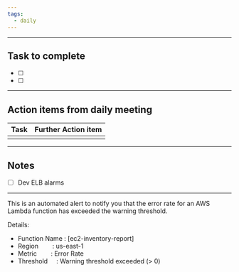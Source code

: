 ```yaml
---
tags:
  - daily
---
```

--------
## Task to complete

- [ ] 
- [ ]   

-----
##  Action items from daily meeting

| Task | Further Action item |
| ---- | ------------------- |
|      |                     |


----

## Notes

- [ ] Dev ELB alarms



---

This is an automated alert to notify you that the error rate for an AWS Lambda function has exceeded the warning threshold.

Details:  
- Function Name : [ec2-inventory-report]  
- Region        : us-east-1  
- Metric        : Error Rate  
- Threshold     : Warning threshold exceeded (> 0)






